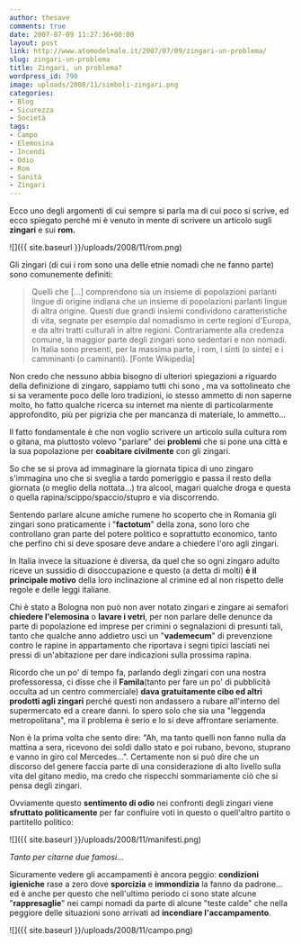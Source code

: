 ```yaml
---
author: thesave
comments: true
date: 2007-07-09 11:27:36+00:00
layout: post
link: http://www.atomodelmale.it/2007/07/09/zingari-un-problema/
slug: zingari-un-problema
title: Zingari, un problema?
wordpress_id: 790
image: uploads/2008/11/simboli-zingari.png
categories:
- Blog
- Sicurezza
- Società
tags:
- Campo
- Elemosina
- Incendi
- Odio
- Rom
- Sanità
- Zingari
---
```


Ecco uno degli argomenti di cui sempre si parla ma di cui poco si scrive, ed ecco spiegato perché mi è venuto in mente di scrivere un articolo sugli **zingari** e sui **rom.**

![]({{ site.baseurl }}/uploads/2008/11/rom.png)

Gli zingari (di cui i rom sono una delle etnie nomadi che ne fanno parte) sono comunemente definiti:

<blockquote>Quelli che [...] comprendono sia un insieme di popolazioni parlanti lingue di origine indiana che un insieme di popolazioni parlanti lingue di altra origine. Questi due grandi insiemi condividono caratteristiche di vita, segnate per esempio dal  nomadismo in certe regioni d'Europa, e da altri tratti culturali in altre regioni. Contrariamente alla credenza comune, la maggior parte degli zingari sono sedentari e non nomadi. In Italia sono presenti, per la massima parte, i rom, i sinti (o sinte) e i camminanti (o caminanti). [Fonte Wikipedia]</blockquote>

Non credo che nessuno abbia bisogno di ulteriori spiegazioni a riguardo della definizione di zingaro, sappiamo tutti chi sono , ma va sottolineato che si sa veramente poco delle loro tradizioni, io stesso ammetto di non saperne molto, ho fatto qualche ricerca su internet ma niente di particolarmente approfondito, più per pigrizia che per mancanza di materiale, lo ammetto...

Il fatto fondamentale è che non voglio scrivere un articolo sulla cultura rom o gitana, ma piuttosto volevo "parlare" dei **problemi** che si pone una città e la sua popolazione per **coabitare civilmente** con gli zingari.

So che se si prova ad immaginare la giornata tipica di uno zingaro s'immagina uno che si sveglia a tardo pomeriggio e passa il resto della giornata (o meglio della nottata...) tra alcool, magari qualche droga e questa o quella rapina/scippo/spaccio/stupro e via discorrendo.

Sentendo parlare alcune amiche rumene ho scoperto che in Romania gli zingari sono praticamente i "**factotum**" della zona, sono loro che controllano gran parte del potere politico e soprattutto economico, tanto che perfino chi si deve sposare deve andare a chiedere l'oro agli zingari.

In Italia invece la situazione è diversa, da quel che so ogni zingaro adulto riceve un sussidio di disoccupazione e questo (a detta di molti) **è il principale motivo** della loro inclinazione al crimine ed al non rispetto delle regole e delle leggi italiane.

Chi è stato a Bologna non può non aver notato zingari e zingare ai semafori **chiedere l'elemosina** o **lavare i vetri**, per non parlare delle denunce da parte di popolazione ed imprese per crimini o segnalazioni di presunti tali, tanto che qualche anno addietro uscì un "**vademecum**" di prevenzione contro le rapine in appartamento che riportava i segni tipici lasciati nei pressi di un'abitazione per dare indicazioni sulla prossima rapina.

Ricordo che un po' di tempo fa, parlando degli zingari con una nostra professoressa, ci disse che il **Famila**(tanto per fare un po' di pubblicità occulta ad un centro commerciale) **dava gratuitamente cibo ed altri prodotti agli zingari** perché questi non andassero a rubare all'interno del supermercato ed a creare danni. Io spero solo che sia una "leggenda metropolitana", ma il problema è serio e lo si deve affrontare seriamente.

Non è la prima volta che sento dire: "Ah, ma tanto quelli non fanno nulla da mattina a sera, ricevono dei soldi dallo stato e poi rubano, bevono, stuprano e vanno in giro col Mercedes...". Certamente non si può dire che un discorso del genere faccia parte di una considerazione di alto livello sulla vita del gitano medio, ma credo che rispecchi sommariamente ciò che si pensa degli zingari.

Ovviamente questo **sentimento di odio** nei confronti degli zingari viene **sfruttato politicamente** per far confluire voti in questo o quell'altro partito o partitello politico:

![]({{ site.baseurl }}/uploads/2008/11/manifesti.png)

_Tanto per citarne due famosi..._

Sicuramente vedere gli accampamenti è ancora peggio: **condizioni igieniche** rase a zero dove **sporcizia** e **immondizia** la fanno da padrone... ed è anche per questo che nell'ultimo periodo ci sono state alcune "**rappresaglie**" nei campi nomadi da parte di alcune "teste calde" che nella peggiore delle situazioni sono arrivati ad **incendiare l'accampamento**.

![]({{ site.baseurl }}/uploads/2008/11/campo.png)
